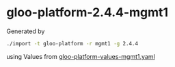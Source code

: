 # gloo-platform-2.4.4-mgmt1

Generated by

```bash
./import -t gloo-platform -r mgmt1 -g 2.4.4
```

using Values from [gloo-platform-values-mgmt1.yaml]()
